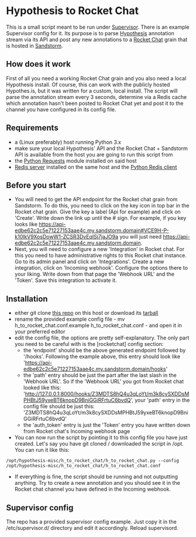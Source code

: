 # Hypothesis to Rocket Chat

This is a small script meant to be run under [Supervisor](http://supervisord.org/). There is an example Supervisor config for it. Its purpose is to parse [Hypothesis](https://hypothes.is/) annotation stream via its API and post any new annotations to a [Rocket Chat](https://rocket.chat/) grain that is hosted in [Sandstorm](https://sandstorm.io/).

## How does it work
First of all you need a working Rocket Chat grain and you also need a local Hypothesis install. Of course, this can work with the publicly hosted Hypothes.is, but it was written for a custom, local install. The script will parse the annotation stream every 3 seconds, determine via a Redis cache which annotation hasn't been posted to Rocket Chat yet and post it to the channel you have configured in its config file.

## Requirements

* a (Linux preferably) host running Python 3.x
* make sure your local Hypothesis' API and the Rocket Chat + Sandstorm API is available from the host you are going to run this script from
* the [Python Requests](http://docs.python-requests.org/en/master)  module installed on said host
* [Redis server](http://redis.io/) installed on the same host and the [Python Redis client](https://pypi.python.org/pypi/redis)

## Before you start
* You will need to get the API endpoint for the Rocket chat grain from Sandstorm. To do this, you need to click on the key icon in top bar in the Rocket chat grain. Give the key a label (Api for example) and click on 'Create'. Write down the link up until the # sign. For example, if you key looks like https://api-edbe62c2c5e71227153aae4c.my.sandstorm.domain#VCE9H-P-k10lkV9XosDowW1-ZCSR3DvEqISj7jaJO9a
you will just need https://api-edbe62c2c5e71227153aae4c.my.sandstorm.domain.
* Next, you will need to configure a new 'Integration' in Rocket chat. For this you need to have administrative rights to this Rocket chat instance. Go to its admin panel and click on 'Integrations'. Create a new integration, click on 'Incoming webhook'. Configure the options there to your liking. Write down from that page the 'Webhook URL' and the 'Token'. Save this integration to activate it.

## Installation

* either git clone [this repo](https://github.com/hoover/hypothesis-misc.git) on this host or download its [tarball](https://github.com/hoover/hypothesis-misc/archive/master.zip)
* rename the provided example config file - mv h_to_rocket_chat.conf.example h_to_rocket_chat.conf - and open it in your preferred editor
* edit the config file, the options are pretty self-explanatory. The only part you need to be careful with is the [rocketchat] config section:
    - the 'endpoint' should be the above generated endpoint followed by '/hooks'. Following the example above, this entry should look like 'https://api-edbe62c2c5e71227153aae4c.my.sandstorm.domain/hooks'
    - the 'path' entry should be just the part after the last slash in the 'Webhook URL'. So if the 'Webhook URL' you got from Rocket chat looked like this: 'http://127.0.0.1:8000/hooks/Z3MDTS8hQ4u3qLoYt/m3k8cySXDDsMPHBtJ59yxeBT6knopD9BniGGiRFrtuC6bvdQ', your 'path' entry in the config file should be just this: 'Z3MDTS8hQ4u3qLoYt/m3k8cySXDDsMPHBtJ59yxeBT6knopD9BniGGiRFrtuC6bvdQ'
    - the 'auth_token' entry is just the 'Token' entry you have written down from Rocket chat's Incoming webhook page
* You can now run the script by pointing it to this config file you have just created. Let's say you have git cloned / downloaded the script in /opt. You can run it like this:
```
/opt/hypothesis-misc/h_to_rocket_chat/h_to_rocket_chat.py --config /opt/hypothesis-misc/h_to_rocket_chat/h_to_rocket_chat.conf
```
* If everything is fine, the script should be running and not outputting anything. Try to create a new annotation and you should see it in the Rocket chat channel you have defined in the Incoming webhook.

## Supervisor config
The repo has a provided supervisor config example. Just copy it in the /etc/supervisor.d/ directory and edit it accordingly. Reload supervisord.
